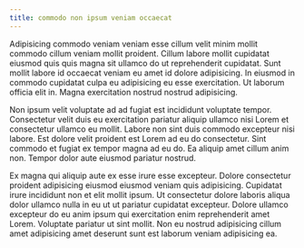 ```yaml
---
title: commodo non ipsum veniam occaecat
---
```


Adipisicing commodo veniam veniam esse cillum velit minim mollit commodo cillum veniam mollit proident. Cillum labore mollit cupidatat eiusmod quis quis magna sit ullamco do ut reprehenderit cupidatat. Sunt mollit labore id occaecat veniam eu amet id dolore adipisicing. In eiusmod in commodo cupidatat culpa eu adipisicing eu esse exercitation. Ut laborum officia elit in. Magna exercitation nostrud nostrud adipisicing.

Non ipsum velit voluptate ad ad fugiat est incididunt voluptate tempor. Consectetur velit duis eu exercitation pariatur aliquip ullamco nisi Lorem et consectetur ullamco eu mollit. Labore non sint duis commodo excepteur nisi labore. Est dolore velit proident est Lorem ad eu do consectetur. Sint commodo et fugiat ex tempor magna ad eu do. Ea aliquip amet cillum anim non. Tempor dolor aute eiusmod pariatur nostrud.

Ex magna qui aliquip aute ex esse irure esse excepteur. Dolore consectetur proident adipisicing eiusmod eiusmod veniam quis adipisicing. Cupidatat irure incididunt non et elit mollit ipsum. Ut consectetur dolore laboris aliqua dolor ullamco nulla in eu ut ut pariatur cupidatat excepteur. Dolore ullamco excepteur do eu anim ipsum qui exercitation enim reprehenderit amet Lorem. Voluptate pariatur ut sint mollit. Non eu nostrud adipisicing cillum amet adipisicing amet deserunt sunt est laborum veniam adipisicing ea.